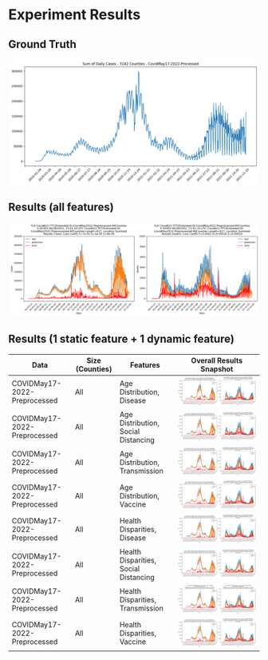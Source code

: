  
# Experiment Results

## Ground Truth
![](images/ground_truth.png)

## Results (all features)
![](../results/COVIDMay_2022_Preprocessed_AllCounties.png)

## Results (1 static feature + 1 dynamic feature)
| Data | Size (Counties)| Features |        Overall Results Snapshot       | 
|---------|----------------|----|-------------------------------------------------------|
|   COVIDMay17-2022-Preprocessed | All | Age Distribution, Disease | ![](images/COVIDJuly20201CovidMay17-2022_Age_Disease_AllCounties.png) |
|   COVIDMay17-2022-Preprocessed | All | Age Distribution, Social Distancing | ![](images/COVIDJuly20201CovidMay17-2022_Age_SocialDist_AllCounties.png) |
|   COVIDMay17-2022-Preprocessed | All | Age Distribution, Transmission | ![](images/COVIDJuly20201CovidMay17-2022_Age_Transmission_AllCounties.png) |
|   COVIDMay17-2022-Preprocessed | All | Age Distribution, Vaccine | ![](images/COVIDJuly20201CovidMay17-2022_Age_Vaccine_AllCounties.png) |      
|   COVIDMay17-2022-Preprocessed | All | Health Disparities, Disease | ![](images/COVIDJuly20201CovidMay17-2022_Health_Disease_AllCounties.png) |   
|   COVIDMay17-2022-Preprocessed | All | Health Disparities, Social Distancing | ![](images/COVIDJuly20201CovidMay17-2022_Health_SocialDist_AllCounties.png) | 
|   COVIDMay17-2022-Preprocessed | All | Health Disparities, Transmission | ![](images/COVIDJuly20201CovidMay17-2022_Health_Transmission_AllCounties.png) |   
|   COVIDMay17-2022-Preprocessed | All | Health Disparities, Vaccine | ![](images/COVIDJuly20201CovidMay17-2022_Health_Vaccine_AllCounties.png) |   

